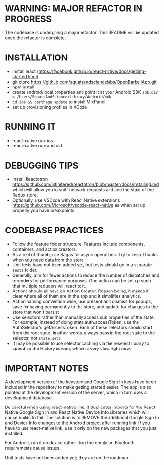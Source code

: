 # WARNING: MAJOR REFACTOR IN PROGRESS

The codebase is undergoing a major refactor. This README will be updated once the refactor is complete.

# INSTALLATION

* install react (https://facebook.github.io/react-native/docs/getting-started.html)
* git clone https://github.com/squatsandsciencelabs/OpenBarbellApp.git
* npm install
* create android/local.properties and point it at your Android SDK `sdk.dir = /Users/SquatsAndScience/Library/Android/sdk`
* `cd ios && carthage update` to install MixPanel
* set up provisioning profiles in XCode 

# RUNNING IT

* react-native run-ios
* react-native run-android

# DEBUGGING TIPS

* Install Reactotron https://github.com/infinitered/reactotron/blob/master/docs/installing.md which will allow you to sniff network requests and see the state of the Redux store.
* Optionally, use VSCode with React Native extensions https://github.com/Microsoft/vscode-react-native as when set up properly you have breakpoints.

# CODEBASE PRACTICES

* Follow the feature folder structure. Features include components, containers, and action creators.
* As a real of thumb, use Sagas for async operations. Try to keep Thunks when you need data from the store.
* Unit tests have not been added yet, but tests should go in a separate `Tests` folder.
* Generally, aim for fewer actions to reduce the number of dispatches and rerenders for performance purposes. One action can be set up such that multiple reducers will react to it.
* Actions should all have an Action Creator. Reason being, it makes it clear where all of them are in the app and it simplifies analytics.
* Action naming convention wise, use present and dismiss for popups, save for saving permanently to the store, and update for changes to the store that won't persist
* Use selectors rather than manually access sub properties of the state. For example, instead of doing state.auth.accessToken, use the AuthSelector's getAccessToken. Each of these selectors should start from the root state. In other words, always pass in the root state to the selector, not `state.sets`
* It may be possible to use selector caching via the reselect library to speed up the History screen, which is very slow right now.

# IMPORTANT NOTES

A development version of the keystore and Google Sign In keys have been included in the repository to make getting started easier. The app is also pointed at the development version of the server, which in turn uses a development database.

Be careful when using react-native link. It duplicates imports for the React Native Google Sign In and React Native Device Info Libraries which will cause builds to fail. The solution is to REMOVE the additional Google Sign In and Device Info changes to the Android project after running link. If you have to use react-native link, use it only on the new packages that you just installed.

For Android, run it on device rather than the emulator. Bluetooth requirements cause issues.

Unit tests have not been added yet; they are on the roadmap.